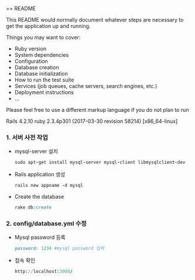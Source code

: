 == README

This README would normally document whatever steps are necessary to get the
application up and running.

Things you may want to cover:

- Ruby version
- System dependencies
- Configuration
- Database creation
- Database initialization
- How to run the test suite
- Services (job queues, cache servers, search engines, etc.)
- Deployment instructions
- ...

Please feel free to use a different markup language if you do not plan to run


Rails 4.2.10
ruby 2.3.4p301 (2017-03-30 revision 58214) [x86_64-linux]


### 1. 서버 사전 작업

- mysql-server 설치

  ```ruby
  sudo apt-get install mysql-server mysql-client libmysqlclient-dev
  ```

- Rails application 생성

  ```ruby
  rails new appname -d mysql
  ```

- Create the database

  ```ruby
  rake db:create
  ```



### 2. config/database.yml 수정

- Mysql password 등록

  ```ruby
  password: 1234 #mysql password 입력
  ```

- 접속 확인

  ```ruby
  http://localhost:3000/
  ```



  <!-- rails generate controller schedules create

#### Post(1)



- posts 컨트롤러  `rails g controller posts index new create show edit update destroy`
- post 모델  `rails g model post title:string content:text`



#### Comment(N)

- comment 모델  `rails g model comment content:string post_id:integer`

  417  bundle install
  418  rails generate devise:install
  419  rails generate devise user
  420  rake db:migrate -->



### devise 설치
# Gemfile
gem 'devise'
$ bundle install

rails generate devise:install

```ruby
      create  config/initializers/devise.rb
      create  config/locales/devise.en.yml
```





### user 모델 만들기

rails generate devise user

```ruby
      invoke  active_record
      create    db/migrate/20180712160104_add_devise_to_users.rb
      insert    app/models/user.rb
       route  devise_for :users
```

rails g devise:controllers users
 
### 게시판 글 작성 tinymce-r 추가




### Repository 구현 - 스캐폴딩으로 손쉽게 만들자
rails g scaffold repository title:string content:text user_id:integer
rake db:migrate
route 추가 
get '/repositories' => 'get#index'
 repository controller에 index 수정 


### Trip 구현 - 스캐폴딩으로 손쉽게 만들자
rails g scaffold tripplan title:string content:text repository_id:integer    
rake db:migrate
route 추가 
get '/tripplans' => 'tripplans#index'


### Trip - 이미지 업로드 
gem 'carrierwave'
bundle install
rails g uploader Img
rails g migration AddImgToRepository img:string

### Reference

- https://gorails.com/setup/ubuntu/16.04


[ /asset/stylesheet/main.css.erb ] 
/* =============================================
			Theme Styling
============================================= */
.tg-wrapper {
	height:13%;     <-- 100% 였는데 13%로 줄임
	overflow-y: hidden;
	position:relative;
}


[ /app/assets/stylesheets/amp.css ]
html, body{
    
    /*background-color: #008080;*/
    /*width: 100%;*/
    /*height: 100%;*/
    margin : 0;
}